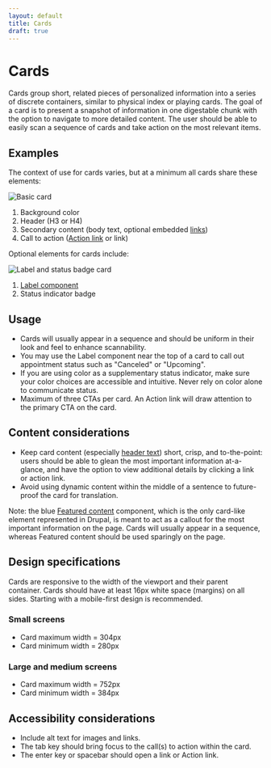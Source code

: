 ```yaml
---
layout: default
title: Cards
draft: true
---
```


# Cards

<p class="va-introtext">Cards group short, related pieces of personalized information into a series of discrete containers, similar to physical index or playing cards. The goal of a card is to present a snapshot of information in one digestable chunk with the option to navigate to more detailed content. The user should be able to easily scan a sequence of cards and take action on the most relevant items.</p>

## Examples

The context of use for cards varies, but at a minimum all cards share these elements:

![Basic card](/images/Basic-card.png) 

1. Background color
2. Header (H3 or H4)
3. Secondary content (body text, optional embedded [links](https://design.va.gov/content-style-guide/links))
4. Call to action ([Action link](https://design.va.gov/experimental-design/action_links) or link)

Optional elements for cards include:

![Label and status badge card](/images/Card-label-badge.png) 

1. [Label component](https://design.va.gov/components/labels)
2. Status indicator badge

## Usage

- Cards will usually appear in a sequence and should be uniform in their look and feel to enhance scannability.
- You may use the Label component near the top of a card to call out appointment status such as "Canceled" or "Upcoming".
- If you are using color as a supplementary status indicator, make sure your color choices are accessible and intuitive. Never rely on color alone to communicate status.
- Maximum of three CTAs per card. An Action link will draw attention to the primary CTA on the card.

## Content considerations

- Keep card content (especially [header text](https://design.va.gov/content-style-guide/page-titles-and-section-titles#section-titles)) short, crisp, and to-the-point: users should be able to glean the most important information at-a-glance, and have the option to view additional details by clicking a link or action link.
- Avoid using dynamic content within the middle of a sentence to future-proof the card for translation.

Note: the blue [Featured content](https://design.va.gov/components/featured-content) component, which is the only card-like element represented in Drupal, is meant to act as a callout for the most important information on the page. Cards will usually appear in a sequence, whereas Featured content should be used sparingly on the page. 

## Design specifications

Cards are responsive to the width of the viewport and their parent container. Cards should have at least 16px white space (margins) on all sides. Starting with a mobile-first design is recommended. 

### Small screens
- Card maximum width = 304px
- Card minimum width = 280px

### Large and medium screens
- Card maximum width = 752px
- Card minimum width = 384px

## Accessibility considerations

- Include alt text for images and links.
- The tab key should bring focus to the call(s) to action within the card. 
- The enter key or spacebar should open a link or Action link.
